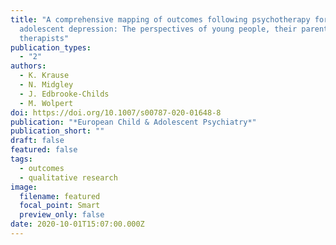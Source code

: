 ```yaml
---
title: "A comprehensive mapping of outcomes following psychotherapy for
  adolescent depression: The perspectives of young people, their parents and
  therapists"
publication_types:
  - "2"
authors:
  - K. Krause
  - N. Midgley
  - J. Edbrooke-Childs
  - M. Wolpert
doi: https://doi.org/10.1007/s00787-020-01648-8
publication: "*European Child & Adolescent Psychiatry*"
publication_short: ""
draft: false
featured: false
tags:
  - outcomes
  - qualitative research
image:
  filename: featured
  focal_point: Smart
  preview_only: false
date: 2020-10-01T15:07:00.000Z
---
```

